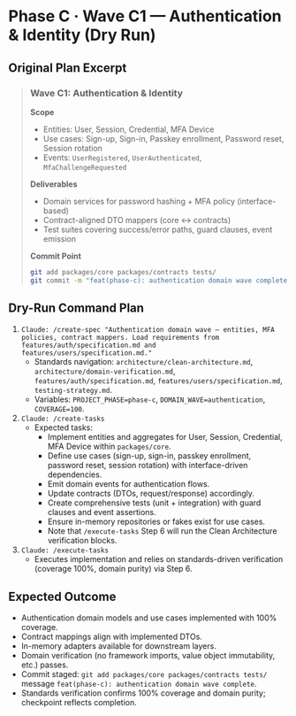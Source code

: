 # Phase C · Wave C1 — Authentication & Identity (Dry Run)

## Original Plan Excerpt

> ### Wave C1: Authentication & Identity
>
> **Scope**
> - Entities: User, Session, Credential, MFA Device
> - Use cases: Sign-up, Sign-in, Passkey enrollment, Password reset, Session rotation
> - Events: `UserRegistered`, `UserAuthenticated`, `MfaChallengeRequested`
>
> **Deliverables**
> - Domain services for password hashing + MFA policy (interface-based)
> - Contract-aligned DTO mappers (core ↔ contracts)
> - Test suites covering success/error paths, guard clauses, event emission
>
> **Commit Point**
> ```bash
> git add packages/core packages/contracts tests/
> git commit -m "feat(phase-c): authentication domain wave complete"
> ```

## Dry-Run Command Plan

1. `Claude: /create-spec "Authentication domain wave — entities, MFA policies, contract mappers. Load requirements from features/auth/specification.md and features/users/specification.md."`
   - Standards navigation: `architecture/clean-architecture.md`, `architecture/domain-verification.md`, `features/auth/specification.md`, `features/users/specification.md`, `testing-strategy.md`.
   - Variables: `PROJECT_PHASE=phase-c`, `DOMAIN_WAVE=authentication`, `COVERAGE=100`.
2. `Claude: /create-tasks`
   - Expected tasks:
     - Implement entities and aggregates for User, Session, Credential, MFA Device within `packages/core`.
     - Define use cases (sign-up, sign-in, passkey enrollment, password reset, session rotation) with interface-driven dependencies.
     - Emit domain events for authentication flows.
     - Update contracts (DTOs, request/response) accordingly.
     - Create comprehensive tests (unit + integration) with guard clauses and event assertions.
     - Ensure in-memory repositories or fakes exist for use cases.
     - Note that `/execute-tasks` Step 6 will run the Clean Architecture verification blocks.
3. `Claude: /execute-tasks`
   - Executes implementation and relies on standards-driven verification (coverage 100%, domain purity) via Step 6.

## Expected Outcome

- Authentication domain models and use cases implemented with 100% coverage.
- Contract mappings align with implemented DTOs.
- In-memory adapters available for downstream layers.
- Domain verification (no framework imports, value object immutability, etc.) passes.
- Commit staged: `git add packages/core packages/contracts tests/` message `feat(phase-c): authentication domain wave complete`.
- Standards verification confirms 100% coverage and domain purity; checkpoint reflects completion.
